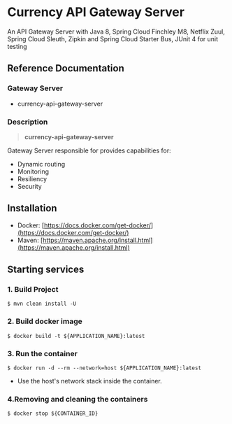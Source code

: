 # Currency API Gateway Server

An API Gateway Server with Java 8, Spring Cloud Finchley M8, Netflix Zuul,  Spring Cloud Sleuth, Zipkin and Spring Cloud Starter Bus, JUnit 4 for unit testing

## Reference Documentation

### Gateway Server

-   currency-api-gateway-server

### Description

> **currency-api-gateway-server**

Gateway Server responsible for provides capabilities for: 

- Dynamic routing
- Monitoring
- Resiliency
- Security


## Installation

-   Docker: [https://docs.docker.com/get-docker/](https://docs.docker.com/get-docker/)
-   Maven: [https://maven.apache.org/install.html](https://maven.apache.org/install.html)

## Starting services

### 1. Build Project

```
$ mvn clean install -U
```

### 2. Build docker image

```
$ docker build -t ${APPLICATION_NAME}:latest
```

### 3. Run the container

```
$ docker run -d --rm --network=host ${APPLICATION_NAME}:latest
```

-   Use the host's network stack inside the container.

### 4.Removing and cleaning the containers

```
$ docker stop ${CONTAINER_ID}
```

